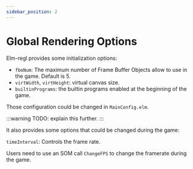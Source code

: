 ```yaml
---
sidebar_position: 2
---
```


# Global Rendering Options

Elm-regl provides some initialization options:

- `fboNum`: The maximum number of Frame Buffer Objects allow to use in the game. Default is 5.
- `virtWidth`, `virtHeight`: virtual canvas size.
- `builtinPrograms`: the builtin programs enabled at the beginning of the game.

Those configuration could be changed in `MainConfig.elm`.

:::warning
TODO: explain this further.
:::

It also provides some options that could be changed during the game:

`timeInterval`: Controls the frame rate.

Users need to use an SOM call `ChangeFPS` to change the framerate during the game.